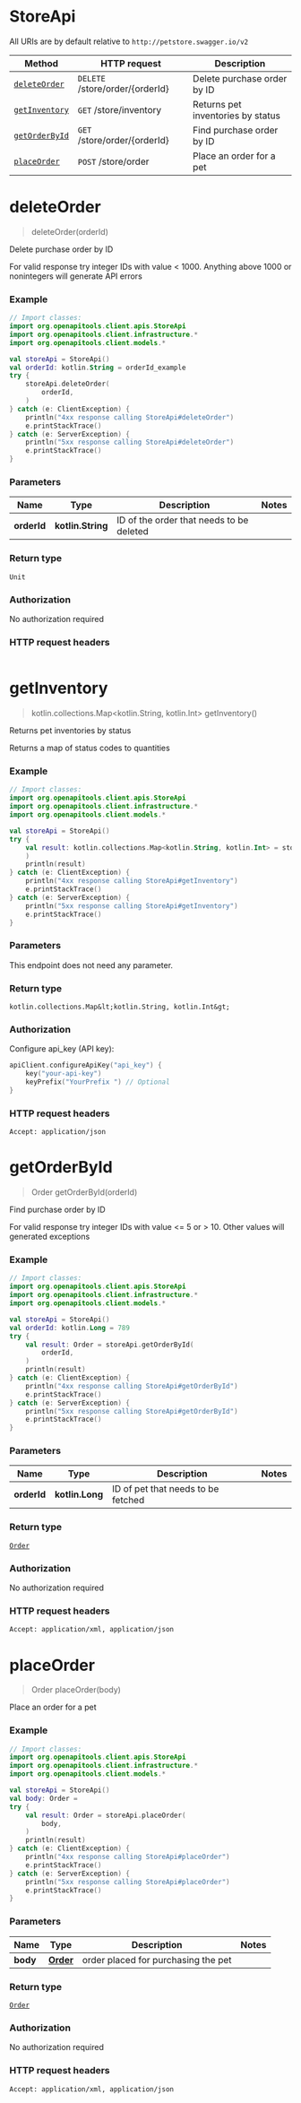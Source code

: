 # StoreApi

All URIs are by default relative to `http://petstore.swagger.io/v2`

Method | HTTP request | Description
------------- | ------------- | -------------
[`deleteOrder`](#deleteOrder) | `DELETE` /store/order/{orderId} | Delete purchase order by ID
[`getInventory`](#getInventory) | `GET` /store/inventory | Returns pet inventories by status
[`getOrderById`](#getOrderById) | `GET` /store/order/{orderId} | Find purchase order by ID
[`placeOrder`](#placeOrder) | `POST` /store/order | Place an order for a pet


# **deleteOrder**
> deleteOrder(orderId)

Delete purchase order by ID

For valid response try integer IDs with value &lt; 1000. Anything above 1000 or nonintegers will generate API errors

### Example
```kotlin
// Import classes:
import org.openapitools.client.apis.StoreApi
import org.openapitools.client.infrastructure.*
import org.openapitools.client.models.*

val storeApi = StoreApi()
val orderId: kotlin.String = orderId_example 
try {
    storeApi.deleteOrder(
        orderId,
    )
} catch (e: ClientException) {
    println("4xx response calling StoreApi#deleteOrder")
    e.printStackTrace()
} catch (e: ServerException) {
    println("5xx response calling StoreApi#deleteOrder")
    e.printStackTrace()
}
```

### Parameters

Name | Type | Description  | Notes
------------- | ------------- | ------------- | -------------
 **orderId** | **kotlin.String**| ID of the order that needs to be deleted |

### Return type

`Unit`

### Authorization

No authorization required

### HTTP request headers

```
```

# **getInventory**
> kotlin.collections.Map&lt;kotlin.String, kotlin.Int&gt; getInventory()

Returns pet inventories by status

Returns a map of status codes to quantities

### Example
```kotlin
// Import classes:
import org.openapitools.client.apis.StoreApi
import org.openapitools.client.infrastructure.*
import org.openapitools.client.models.*

val storeApi = StoreApi()
try {
    val result: kotlin.collections.Map<kotlin.String, kotlin.Int> = storeApi.getInventory(
    )
    println(result)
} catch (e: ClientException) {
    println("4xx response calling StoreApi#getInventory")
    e.printStackTrace()
} catch (e: ServerException) {
    println("5xx response calling StoreApi#getInventory")
    e.printStackTrace()
}
```

### Parameters
This endpoint does not need any parameter.

### Return type

`kotlin.collections.Map&lt;kotlin.String, kotlin.Int&gt;`

### Authorization

Configure api_key (API key):
```kotlin
apiClient.configureApiKey("api_key") {
    key("your-api-key")
    keyPrefix("YourPrefix ") // Optional
}
```

### HTTP request headers

```
Accept: application/json
```

# **getOrderById**
> Order getOrderById(orderId)

Find purchase order by ID

For valid response try integer IDs with value &lt;&#x3D; 5 or &gt; 10. Other values will generated exceptions

### Example
```kotlin
// Import classes:
import org.openapitools.client.apis.StoreApi
import org.openapitools.client.infrastructure.*
import org.openapitools.client.models.*

val storeApi = StoreApi()
val orderId: kotlin.Long = 789 
try {
    val result: Order = storeApi.getOrderById(
        orderId,
    )
    println(result)
} catch (e: ClientException) {
    println("4xx response calling StoreApi#getOrderById")
    e.printStackTrace()
} catch (e: ServerException) {
    println("5xx response calling StoreApi#getOrderById")
    e.printStackTrace()
}
```

### Parameters

Name | Type | Description  | Notes
------------- | ------------- | ------------- | -------------
 **orderId** | **kotlin.Long**| ID of pet that needs to be fetched |

### Return type

[`Order`](Order.md)

### Authorization

No authorization required

### HTTP request headers

```
Accept: application/xml, application/json
```

# **placeOrder**
> Order placeOrder(body)

Place an order for a pet

### Example
```kotlin
// Import classes:
import org.openapitools.client.apis.StoreApi
import org.openapitools.client.infrastructure.*
import org.openapitools.client.models.*

val storeApi = StoreApi()
val body: Order =  
try {
    val result: Order = storeApi.placeOrder(
        body,
    )
    println(result)
} catch (e: ClientException) {
    println("4xx response calling StoreApi#placeOrder")
    e.printStackTrace()
} catch (e: ServerException) {
    println("5xx response calling StoreApi#placeOrder")
    e.printStackTrace()
}
```

### Parameters

Name | Type | Description  | Notes
------------- | ------------- | ------------- | -------------
 **body** | [**Order**](Order.md)| order placed for purchasing the pet |

### Return type

[`Order`](Order.md)

### Authorization

No authorization required

### HTTP request headers

```
Accept: application/xml, application/json
```

